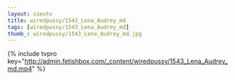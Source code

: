```yaml
--- 
layout: sieutv
title: wiredpussy/1543_Lena_Audrey_md
tags: [wiredpussy/1543_Lena_Audrey_md]
thumb_: wiredpussy/1543_Lena_Audrey_md.jpg
---
```

{% include tvpro key="http://admin.fetishbox.com/_content/wiredpussy/1543_Lena_Audrey_md.mp4" %} 
